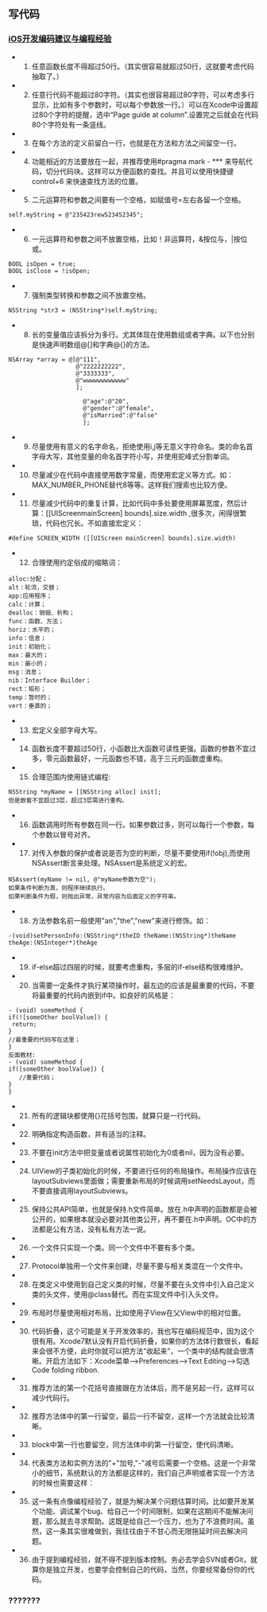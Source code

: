 ## 写代码

### [iOS开发编码建议与编程经验](http://www.cocoachina.com/ios/20160324/15727.html)

  * 1. 任意函数长度不得超过50行。（其实很容易就超过50行，这就要考虑代码抽取了。）

  * 2. 任意行代码不能超过80字符。（其实也很容易超过80字符，可以考虑多行显示，比如有多个参数时，可以每个参数放一行。）可以在Xcode中设置超过80个字符的提醒，选中“Page guide at column”.设置完之后就会在代码80个字符处有一条竖线。
  * 3. 在每个方法的定义前留白一行，也就是在方法和方法之间留空一行。
  * 4. 功能相近的方法要放在一起，并推荐使用#pragma mark - *** 来导航代码，切分代码块。这样可以方便函数的查找。并且可以使用快捷键control+6 来快速查找方法的位置。
  * 5. 二元运算符和参数之间要有一个空格，如赋值号=左右各留一个空格。
  ```
  self.myString = @"235423rew523452345";
  ```
  * 6. 一元运算符和参数之间不放置空格，比如！非运算符，&按位与，|按位或。
  ```
  BOOL isOpen = true;  
  BOOL isClose = !isOpen;
  ```
  * 7. 强制类型转换和参数之间不放置空格。
  ```
  NSString *str3 = (NSString*)self.myString;
  ```
  * 8. 长的变量值应该拆分为多行。尤其体现在使用数组或者字典。以下也分别是快速声明数组@[]和字典@{}的方法。
  ```
  NSArray *array = @[@"111",  
                     @"2222222222",  
                     @"3333333",  
                     @"wwwwwwwwwwww"  
                     ];

                       @"age":@"20",  
                       @"gender":@"female",  
                       @"isMarried":@"false"  
                       };
  ```
  * 9. 尽量使用有意义的名字命名，拒绝使用i,j等无意义字符命名。类的命名首字母大写，其他变量的命名首字符小写，并使用驼峰式分割单词。
  * 10. 尽量减少在代码中直接使用数字常量，而使用宏定义等方式。如：MAX_NUMBER_PHONE替代8等等。这样我们搜索也比较方便。
  * 11. 尽量减少代码中的重复计算，比如代码中多处要使用屏幕宽度，然后计算：[[UIScreenmainScreen] bounds].size.width ,很多次，闲得很繁琐，代码也冗长。不如直接宏定义：
  ```
  #define SCREEN_WIDTH ([[UIScreen mainScreen] bounds].size.width)
  ```
  * 12. 合理使用约定俗成的缩略词：
```
alloc:分配；
alt：轮流，交替；
app:应用程序；
calc：计算；
dealloc：销毁、析构；
func：函数、方法；
horiz：水平的；
info：信息；
init：初始化；
max：最大的；
min：最小的；
msg：消息；
nib：Interface Builder；
rect：矩形；
temp：暂时的；
vert：垂直的；
```
  * 13. 宏定义全部字母大写。
  * 14. 函数长度不要超过50行，小函数比大函数可读性更强。函数的参数不宜过多，零元函数最好，一元函数也不错，高于三元的函数虚重构。
  * 15. 合理范围内使用链式编程:
```
NSString *myName = [[NSString alloc] init];
但是嵌套不宜超过3层，超过3层需进行重构。
```
  * 16. 函数调用时所有参数在同一行。如果参数过多，则可以每行一个参数，每个参数以冒号对齐。
  * 17. 对传入参数的保护或者说是否为空的判断，尽量不要使用if(!obj),而使用NSAssert断言来处理。NSAssert是系统定义的宏。
  ```
NSAssert(myName != nil, @"myName参数为空");
如果条件判断为真，则程序继续执行。
如果判断条件为假，则抛出异常，异常内容为后面定义的字符串。
  ```
  * 18. 方法参数名前一般使用"an","the","new"来进行修饰。如：
```
-(void)setPersonInfo:(NSString*)theID theName:(NSString*)theName theAge:(NSInteger*)theAge
```
  * 19. if-else超过四层的时候，就要考虑重构，多层的if-else结构很难维护。
  * 20. 当需要一定条件才执行某项操作时，最左边的应该是最重要的代码，不要将最重要的代码内嵌到if中。如良好的风格是：
  ```
- (void) someMethod {  
if(![someOther boolValue]) {  
   return;  
  }  
//最重要的代码写在这里；  
}
反面教材:
- (void) someMethod {  
if([someOther boolValue]) {   
     //重要代码；  
  }  
}
  ```
  * 21. 所有的逻辑块都使用{}花括号包围，就算只是一行代码。
  * 22. 明确指定构造函数，并有适当的注释。
  * 23. 不要在init方法中把变量或者说属性初始化为0或者nil，因为没有必要。
  * 24. UIView的子类初始化的时候，不要进行任何的布局操作。布局操作应该在layoutSubviews里面做；需要重新布局的时候调用setNeedsLayout，而不要直接调用layoutSubviews。
  * 25. 保持公共API简单，也就是保持.h文件简单。放在.h中声明的函数都是会被公开的，如果根本就没必要对其他类公开，再不要在.h中声明。OC中的方法都是公有方法，没有私有方法一说。
  * 26. 一个文件只实现一个类。同一个文件中不要有多个类。
  * 27. Protocol单独用一个文件来创建，尽量不要与相关类混在一个文件中。
  * 28. 在类定义中使用到自己定义类的时候，尽量不要在头文件中引入自己定义类的头文件，使用@class替代。而在实现文件中引入头文件。
  * 29. 布局时尽量使用相对布局，比如使用子View在父View中的相对位置。
  * 30. 代码折叠，这个可能是关于开发效率的，我也写在编码规范中，因为这个很有用。Xcode7默认没有开启代码折叠，如果你的方法体行数很长，看起来会很不方便，此时你就可以把方法“收起来”，一个类中的结构就会很清晰。开启方法如下：Xcode菜单-->Preferences-->Text Editing-->勾选Code folding ribbon.
  * 31. 推荐方法的第一个花括号直接跟在方法体后，而不是另起一行，这样可以减少代码行。
  * 32. 推荐方法体中的第一行留空，最后一行不留空，这样一个方法就会比较清晰。
  * 33. block中第一行也要留空，同方法体中的第一行留空，使代码清晰。
  * 34. 代表类方法和实例方法的"+"加号,"-"减号后需要一个空格。这是一个非常小的细节，系统默认的方法都是这样的，我们自己声明或者实现一个方法的时候也需要这样：
  * 35. 这一条有点像编程经验了，就是为解决某个问题估算时间。比如要开发某个功能、调试某个bug、给自己一个时间限制，如果在这期间不能解决问题，那么就去寻求帮助。这既是给自己一个压力，也为了不浪费时间。虽然，这一条其实很难做到，我往往由于不甘心而无限拖延时间去解决问题。
  * 36. 由于提到编程经验，就不得不提到版本控制。务必去学会SVN或者Git，就算你是独立开发，也要学会控制自己的代码，当然，你要经常备份你的代码。

### ???????
